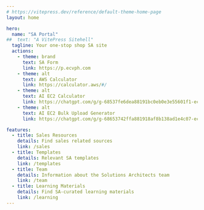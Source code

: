 ```yaml
---
# https://vitepress.dev/reference/default-theme-home-page
layout: home

hero:
  name: "SA Portal"
##  text: "A VitePress Sitehell"
  tagline: Your one-stop shop SA site
  actions:
    - theme: brand
      text: SA Form
      link: https://p.ecvph.com
    - theme: alt
      text: AWS Calculator
      link: https://calculator.aws/#/
    - theme: alt
      text: AI EC2 Calculator
      link: https://chatgpt.com/g/g-68537fe6dea88191bc0eb0e3e55601f1-ec2-pricing-gpt
    - theme: alt
      text: AI EC2 Bulk Upload Generator
      link: https://chatgpt.com/g/g-68653742ffa881918af8b138ad1e4c07-ec2-bulk-upload-file-generator

features:
  - title: Sales Resources
    details: Find sales related sources
    link: /sales
  - title: Templates
    details: Relevant SA templates
    link: /templates
  - title: Team
    details: Information about the Solutions Architects team
    link: /team
  - title: Learning Materials
    details: Find SA-curated learning materials
    link: /learning
---
```


